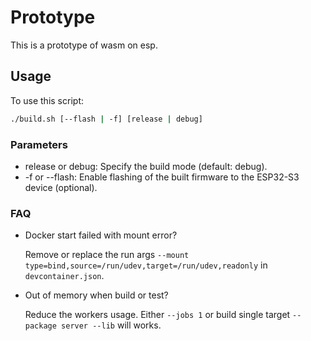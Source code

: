 # Prototype

This is a prototype of wasm on esp.

## Usage

To use this script:

```sh
./build.sh [--flash | -f] [release | debug]
```

### Parameters

* release or debug: Specify the build mode (default: debug).
* -f or --flash: Enable flashing of the built firmware to the ESP32-S3 device (optional).

### FAQ

- Docker start failed with mount error?

  Remove or replace the run args `--mount type=bind,source=/run/udev,target=/run/udev,readonly` in `devcontainer.json`.

- Out of memory when build or test?

  Reduce the workers usage. Either `--jobs 1` or build single target `--package server --lib` will works.